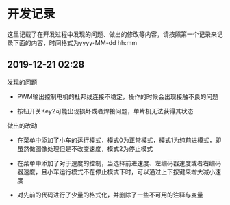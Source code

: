 # 开发记录

这里记载了在开发过程中发现的问题、做出的修改等内容，请按照第一个记录来记录下面的内容，时间格式为yyyy-MM-dd hh:mm

## 2019-12-21 02:28

发现的问题

+ PWM输出控制电机的杜邦线连接不稳定，操作的时候会出现接触不良的问题

+ 按钮开关Key2可能出现损坏或者焊接问题，单片机无法获得其状态

做出的改动

+ 在菜单中添加了小车的运行模式，模式0为正常模式，模式1为纯前进模式，即虽然做图像处理但是不改变速度，模式2为停止模式

+ 在菜单中添加了对于速度的控制，当选择前进速度、左编码器速度或者右编码器速度，且小车运行模式不在停止模式下时，可以通过上下按键来增大减小速度

+ 对先前的代码进行了少量的格式化，并删除了一些不可用的注释与变量
